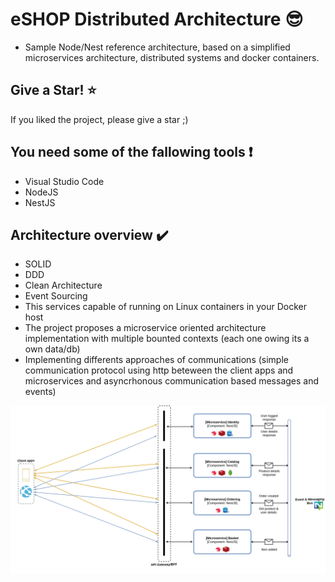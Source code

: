 # eSHOP Distributed Architecture :sunglasses:

- Sample Node/Nest reference architecture, based on a simplified microservices architecture, distributed systems and docker containers.

## Give a Star! :star:

If you liked the project, please give a star ;)

## You need some of the fallowing tools :exclamation:

- Visual Studio Code
- NodeJS
- NestJS

## Architecture overview :heavy_check_mark:

- SOLID
- DDD
- Clean Architecture
- Event Sourcing
- This services capable of running on Linux containers in your Docker host
- The project proposes a microservice oriented architecture implementation with multiple bounted contexts (each one owing its a own data/db)
- Implementing differents approaches of communications (simple communication protocol using http beteween the client apps and microservices and asyncrhonous communication based messages and events)

![](doc/distributed-system.png)
